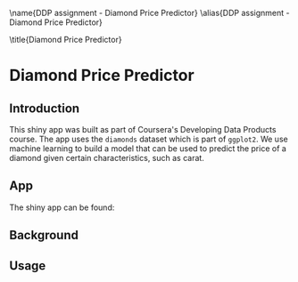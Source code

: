 \name{DDP assignment - Diamond Price Predictor}
\alias{DDP assignment - Diamond Price Predictor}

\title{Diamond Price Predictor}

# Diamond Price Predictor

## Introduction

This shiny app was built as part of Coursera's Developing Data Products course. The app uses the `diamonds` dataset which is part of `ggplot2`. We use machine learning to build a model that can be used to predict the price of a diamond given certain characteristics, such as carat. 

## App

The shiny app can be found:

## Background



## Usage
